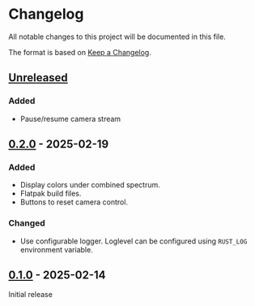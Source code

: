 # Changelog

All notable changes to this project will be documented in this file.

The format is based on [Keep a Changelog](https://keepachangelog.com/en/1.1.0/).

## [Unreleased]

### Added

- Pause/resume camera stream

## [0.2.0] - 2025-02-19

### Added

- Display colors under combined spectrum.
- Flatpak build files.
- Buttons to reset camera control.

### Changed

- Use configurable logger. Loglevel can be configured using `RUST_LOG` environment variable.

## [0.1.0] - 2025-02-14

Initial release


[unreleased]: https://github.com/DerFetzer/spectro-cam-rs/compare/0.2.0...HEAD
[0.2.0]: https://github.com/DerFetzer/spectro-cam-rs/releases/tag/0.2.0
[0.1.0]: https://github.com/DerFetzer/spectro-cam-rs/releases/tag/0.1.0
